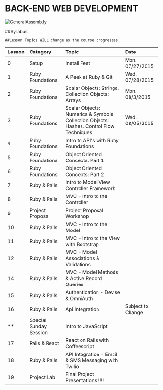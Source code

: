 BACK-END WEB DEVELOPMENT
============================

![GeneralAssemb.ly](https://github.com/generalassembly/ga-ruby-on-rails-for-devs/raw/master/images/ga.png "GeneralAssemb.ly")


##Syllabus

	##Lesson Topics WILL change as the course progresses.

| Lesson  | Category| Topic| Date|
| ------------- |:--------------------------------------------------|:-------------------------------|:-------------------|
| 0 | Setup |Install Fest | Mon. 07/27/2015|
| 1 | Ruby Foundations | A Peek at Ruby & Git | Wed. 07/28/2015|
| 2 | Ruby Foundations|  Scalar Objects: Strings. Collection Objects: Arrays | Mon. 08/3/2015 |
| 3 | Ruby Foundations| Scalar Objects: Numerics & Symbols. Collection Objects: Hashes. Control Flow Techniques| Wed. 08/05/2015 |
| 4 | Ruby Foundations | Intro to API's with Ruby Foundations|  
| 5 | Ruby Foundations | Object Oriented Concepts: Part 1 | |
| 6 | Ruby Foundations | Object Oriented Concepts: Part 2  |  |
| 7 | Ruby & Rails | Intro to Model View Controller Framework ||
| 8 | Ruby & Rails| MVC - Intro to the Controller | |
| 9 | Project Proposal| Project Proposal Workshop| |
| 10 | Ruby & Rails| MVC - Intro to the Model ||
| 11 | Ruby & Rails| MVC - Intro to the View with Bootstrap| |
| 12 | Ruby & Rails| MVC -  Model Associations & Validations ||
| 14 | Ruby & Rails| MVC - Model Methods & Active Record Queries ||
| 15 | Ruby & Rails| Authentication - Devise  & OmniAuth||
| 16 | Ruby & Rails| Api Integration | Subject to Change|
| ** | Special Sunday Session| Intro to JavaScript ||
| 17 | Rails & React| React on Rails with Coffeescript  | ||
| 18 | Ruby & Rails| API Integration - Email & SMS Messaging with Twilio||
| 19 | Project Lab | Final Project Presentations !!!!||
